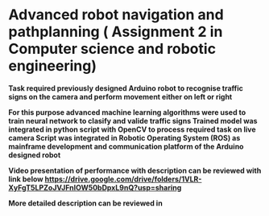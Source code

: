 # Advanced robot navigation and pathplanning ( Assignment 2 in Computer science and robotic engineering)

<b /> Task required previously designed Arduino robot to recognise traffic signs on the camera and perform movement either on left or right

<b /> For this purpose advanced machine learning algorithms were used to train neural network to clasify and valide traffic signs
<b /> Trained model was integrated in python script with OpenCV to process required task on live camera
<b /> Script was integrated in Robotic Operating System (ROS) as mainframe development and communication platform of the Arduino designed robot

<b /> Video presentation of performance with description can be reviewed with link below
<b /> https://drive.google.com/drive/folders/1VLR-XyFgT5LPZoJVJFnIOW50bDpxL9nQ?usp=sharing

<b /> More detailed description can be reviewed in 
